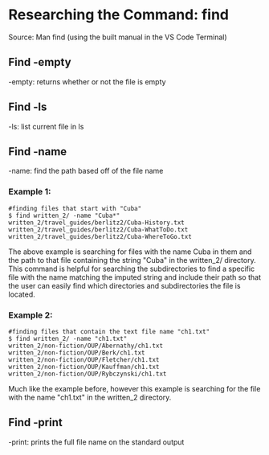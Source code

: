 # Researching the Command: find
Source: Man find (using the built manual in the VS Code Terminal)

## Find -empty
-empty: returns whether or not the file is empty

## Find -ls
-ls: list current file in ls


## Find -name
-name: find the path based off of the file name

### Example 1:
```
#finding files that start with "Cuba"
$ find written_2/ -name "Cuba*"
written_2/travel_guides/berlitz2/Cuba-History.txt
written_2/travel_guides/berlitz2/Cuba-WhatToDo.txt
written_2/travel_guides/berlitz2/Cuba-WhereToGo.txt
```

The above example is searching for files with the name Cuba in them and the path to that file containing the string "Cuba" in the written_2/ directory. This command is helpful for searching the subdirectories to find a specific file with the name matching the imputed string and include their path so that the user can easily find which directories and subdirectories the file is located.

### Example 2:
```
#finding files that contain the text file name "ch1.txt"
$ find written_2/ -name "ch1.txt"
written_2/non-fiction/OUP/Abernathy/ch1.txt
written_2/non-fiction/OUP/Berk/ch1.txt
written_2/non-fiction/OUP/Fletcher/ch1.txt
written_2/non-fiction/OUP/Kauffman/ch1.txt
written_2/non-fiction/OUP/Rybczynski/ch1.txt
```

Much like the example before, however this example is searching for the file with the name "ch1.txt" in the written_2 directory.

## Find -print
-print: prints the full file name on the standard output
